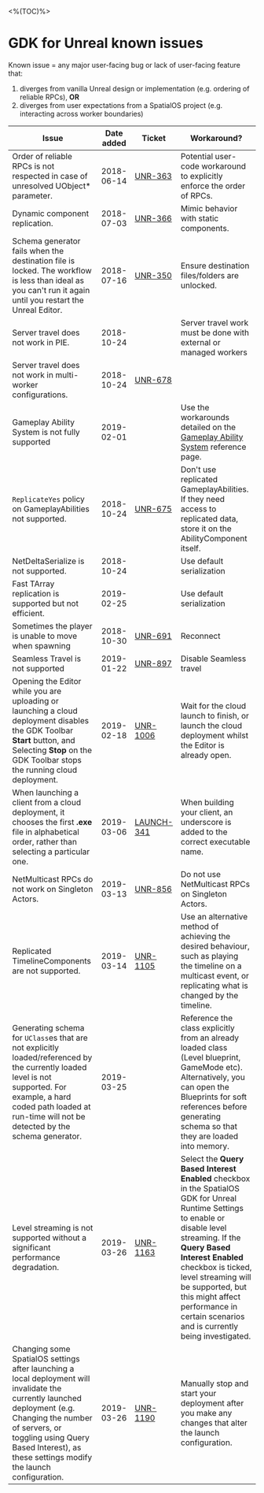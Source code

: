 <%(TOC)%>
# GDK for Unreal known issues

Known issue = any major user-facing bug or lack of user-facing feature that:
1. diverges from vanilla Unreal design or implementation (e.g. ordering of reliable RPCs), **OR**
1. diverges from user expectations from a SpatialOS project (e.g. interacting across worker boundaries)

| Issue | Date added | Ticket | Workaround? |
|-------|-------------------|--------|-------------|
| Order of reliable RPCs is not respected in case of unresolved UObject* parameter. | 2018-06-14 | [UNR-363](https://improbableio.atlassian.net/browse/UNR-336) | Potential user-code workaround to explicitly enforce the order of RPCs. |
| Dynamic component replication. | 2018-07-03 | [UNR-366](https://improbableio.atlassian.net/browse/UNR-366) | Mimic behavior with static components. |
| Schema generator fails when the destination file is locked. The workflow is less than ideal as you can't run it again until you restart the Unreal Editor. | 2018-07-16 | [UNR-350](https://improbableio.atlassian.net/browse/UNR-350) | Ensure destination files/folders are unlocked. |
| Server travel does not work in PIE. | 2018-10-24 | | Server travel work must be done with external or managed workers |
| Server travel does not work in multi-worker configurations.  | 2018-10-24 | [UNR-678](https://improbableio.atlassian.net/projects/UNR/issues/UNR-678)
| Gameplay Ability System is not fully supported | 2019-02-01 | | Use the workarounds detailed on the [Gameplay Ability System]({{urlRoot}}/content/ability-system) reference page. |  
| `ReplicateYes` policy on GameplayAbilities not supported. | 2018-10-24 | [UNR-675](https://improbableio.atlassian.net/projects/UNR/issues/UNR-675) | Don't use replicated GameplayAbilities. If they need access to replicated data, store it on the AbilityComponent itself. |
| NetDeltaSerialize is not supported.  | 2018-10-24 |  | Use default serialization |
| Fast TArray replication is supported but not efficient.  | 2019-02-25 |  | Use default serialization |
| Sometimes the player is unable to move when spawning | 2018-10-30 | [UNR-691](https://improbableio.atlassian.net/browse/UNR-691) | Reconnect| 
| Seamless Travel is not supported | 2019-01-22 | [UNR-897](https://improbableio.atlassian.net/browse/UNR-897) | Disable Seamless travel |  
| Opening the Editor while you are uploading or launching a cloud deployment disables the GDK Toolbar **Start** button, and Selecting **Stop** on the GDK Toolbar stops the running cloud deployment. | 2019-02-18 | [UNR-1006](https://improbableio.atlassian.net/browse/UNR-1006) | Wait for the cloud launch to finish, or launch the cloud deployment whilst the Editor is already open. |
| When launching a client from a cloud deployment, it chooses the first **.exe** file in alphabetical order, rather than selecting a particular one. | 2019-03-06 | [LAUNCH-341](https://improbableio.atlassian.net/browse/LAUNCH-341) | When building your client, an underscore is added to the correct executable name. |
| NetMulticast RPCs do not work on Singleton Actors. | 2019-03-13 | [UNR-856](https://improbableio.atlassian.net/browse/UNR-856) | Do not use NetMulticast RPCs on Singleton Actors.|
| Replicated TimelineComponents are not supported. | 2019-03-14 | [UNR-1105](https://improbableio.atlassian.net/browse/UNR-1105) | Use an alternative method of achieving the desired behaviour, such as playing the timeline on a multicast event, or replicating what is changed by the timeline. |
| Generating schema for `UClass`es that are not explicitly loaded/referenced by the currently loaded level is not supported. For example, a hard coded path loaded at run-time will not be detected by the schema generator. | 2019-03-25 |  | Reference the class explicitly from an already loaded class (Level blueprint, GameMode etc). Alternatively, you can open the Blueprints for soft references before generating schema so that they are loaded into memory. |
| Level streaming is not supported without a significant performance degradation. | 2019-03-26 | [UNR-1163](https://improbableio.atlassian.net/browse/UNR-1163) | Select the **Query Based Interest Enabled** checkbox in the SpatialOS GDK for Unreal Runtime Settings to enable or disable level streaming. If the **Query Based Interest Enabled** checkbox is ticked, level streaming will be supported, but this might affect performance in certain scenarios and is currently being investigated. |
| Changing some SpatialOS settings after launching a local deployment will invalidate the currently launched deployment (e.g. Changing the number of servers, or toggling using Query Based Interest), as these settings modify the launch configuration. | 2019-03-26 | [UNR-1190](https://improbableio.atlassian.net/browse/UNR-1190) | Manually stop and start your deployment after you make any changes that alter the launch configuration. |
